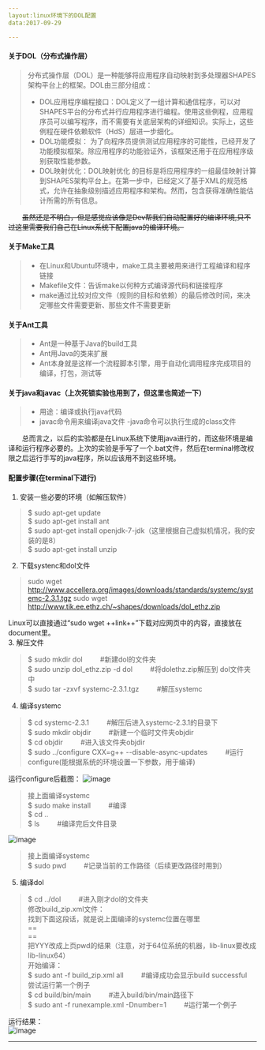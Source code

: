 ```yaml
---
layout:linux环境下的DOL配置
data:2017-09-29

---
```


#### 关于DOL（分布式操作层）

> 分布式操作层（DOL）是一种能够将应用程序自动映射到多处理器SHAPES架构平台上的框架。DOL由三部分组成：
>- DOL应用程序编程接口：DOL定义了一组计算和通信程序，可以对SHAPES平台的分布式并行应用程序进行编程。使用这些例程，应用程序员可以编写程序，而不需要有关底层架构的详细知识。实际上，这些例程在硬件依赖软件（HdS）层进一步细化。
>- DOL功能模拟： 为了向程序员提供测试应用程序的可能性，已经开发了功能模拟框架。除应用程序的功能验证外，该框架还用于在应用程序级别获取性能参数。
>- DOL映射优化：DOL映射优化 的目标是将应用程序的一组最佳映射计算到SHAPES架构平台上。在第一步中，已经定义了基于XML的规范格式，允许在抽象级别描述应用程序和架构。然而，包含获得准确性能估计所需的所有信息。
 
&emsp;&emsp;~~虽然还是不明白，但是感觉应该像是Dev帮我们自动配置好的编译环境,只不过这里需要我们自己在Linux系统下配置java的编译环境。~~

#### 关于Make工具
>- 在Linux和Ubuntu环境中，make工具主要被用来进行工程编译和程序链接
>- Makefile文件：告诉make以何种方式编译源代码和链接程序
>- make通过比较对应文件（规则的目标和依赖）的最后修改时间，来决定哪些文件需要更新、那些文件不需要更新

#### 关于Ant工具
>- Ant是一种基于Java的build工具
>- Ant用Java的类来扩展
>- Ant本身就是这样一个流程脚本引擎，用于自动化调用程序完成项目的编译，打包，测试等

#### 关于java和javac（上次死锁实验也用到了，但这里也简述一下）
>- 用途：编译或执行java代码
>- javac命令用来编译java文件
>-java命令可以执行生成的class文件

&emsp;&emsp;总而言之，以后的实验都是在Linux系统下使用java进行的，而这些环境是编译和运行程序必要的。上次的实验是手写了一个.bat文件，然后在terminal修改权限之后运行手写的java程序，所以应该用不到这些环境。 

#### 配置步骤(在terminal下进行)
1. 安装一些必要的环境（如解压软件）
    
>   $ sudo apt-get update      
    $ sudo apt-get install ant       
    $ sudo apt-get install openjdk-7-jdk（这里根据自己虚拟机情况，我的安装的是8）      
    $ sudo apt-get install unzip
2. 下载systenc和dol文件   
> sudo wget http://www.accellera.org/images/downloads/standards/systemc/systemc-2.3.1.tgz
sudo wget http://www.tik.ee.ethz.ch/~shapes/downloads/dol_ethz.zip     

Linux可以直接通过“sudo wget ++link++”下载对应网页中的内容，直接放在document里。   
3. 解压文件   
>   $ sudo mkdir dol   &emsp;&emsp;  #新建dol的文件夹    
    $ sudo unzip dol_ethz.zip -d dol  &emsp;&emsp;  #将dolethz.zip解压到 dol文件夹中    
    $ sudo tar -zxvf systemc-2.3.1.tgz  &emsp;&emsp;  #解压systemc

4. 编译systemc    
>   $ cd systemc-2.3.1  &emsp;&emsp;  #解压后进入systemc-2.3.1的目录下    
    $ sudo mkdir objdir  &emsp;&emsp;  #新建一个临时文件夹objdir    
    $ cd objdir  &emsp;&emsp;  #进入该文件夹objdir    
    $ sudo ../configure CXX=g++ --disable-async-updates  &emsp;&emsp;  #运行configure(能根据系统的环境设置一下参数，用于编译)

运行configure后截图：
![image](http://own160w85.bkt.clouddn.com/dol1.png)

>   接上面编译systemc    
    $ sudo make install  &emsp;&emsp; #编译     
    $ cd ..        
    $ ls  &emsp;&emsp;  #编译完后文件目录    

![image](http://own160w85.bkt.clouddn.com/2.png)

>   接上面编译systemc    
    $ sudo pwd  &emsp;&emsp;  #记录当前的工作路径（后续更改路径时用到）
    
5. 编译dol   
>   $ cd ../dol  &emsp;&emsp;  #进入刚才dol的文件夹    
    修改build_zip.xml文件：    
    找到下面这段话，就是说上面编译的systemc位置在哪里    
==<property name="systemc.inc" value="YYY/include"/>    
<property name="systemc.lib" value="YYY/lib-linux/libsystemc.a"/>==    
把YYY改成上页pwd的结果（注意，对于64位系统的机器，lib-linux要改成lib-linux64）    
    开始编译：    
    $ sudo ant -f build_zip.xml all   &emsp;&emsp;  #编译成功会显示build successful   
    尝试运行第一个例子    
    $ cd build/bin/main   &emsp;&emsp;  #进入build/bin/main路径下    
    $ sudo ant -f runexample.xml -Dnumber=1  &emsp;&emsp;  #运行第一个例子    

运行结果：    
![image](http://own160w85.bkt.clouddn.com/3.png)    

---
